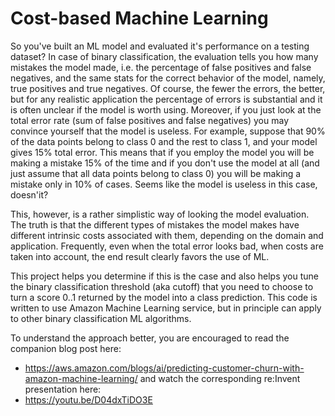 # Cost-based Machine Learning 

So you've built an ML model and evaluated it's performance on a testing dataset? In case of binary classification, the evaluation tells you how many mistakes the model made, i.e. the percentage of false positives and false negatives, and the same stats for the correct behavior of the model, namely, true positives and true negatives. Of course, the fewer the errors, the better, but for any realistic application the percentage of errors is substantial and it is often unclear if the model is worth using. Moreover, if you just look at the total error rate (sum of false positives and false negatives) you may convince yourself that the model is useless. For example, suppose that 90% of the data points belong to class 0 and the rest to class 1, and your model gives 15% total error. This means that if you employ the model you will be making a mistake 15% of the time and if you don't use the model at all (and just assume that all data points belong to class 0) you will be making a mistake only in 10% of cases. Seems like the model is useless in this case, doesn'it?

This, however, is a rather simplistic way of looking the model evaluation. The truth is that the different types of mistakes the model makes have different intrinsic costs associated with them, depending on the domain and application. Frequently, even when the total error looks bad, when costs are taken into account, the end result clearly favors the use of ML.

This project helps you determine if this is the case and also helps you tune the binary classification threshold (aka cutoff) that you need to choose to turn a score 0..1 returned by the model into a class prediction. This code is written to use Amazon Machine Learning service, but in principle can apply to other binary classification ML algorithms.

To understand the approach better, you are encouraged to read the companion blog post here:
* <https://aws.amazon.com/blogs/ai/predicting-customer-churn-with-amazon-machine-learning/> 
and watch the corresponding re:Invent presentation here:
* <https://youtu.be/D04dxTiDO3E>

